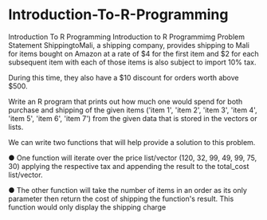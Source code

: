 # Introduction-To-R-Programming
Introduction To R Programming
Introduction to R Programmimg
Problem Statement
ShippingtoMali, a shipping company, provides shipping to Mali for items bought on Amazon at a rate of $4 for the first item and $2 for each subsequent item with each of those items is also subject to import 10% tax.

During this time, they also have a $10 discount for orders worth above $500.

Write an R program that prints out how much one would spend for both purchase and shipping of the given items ('item 1', 'item 2', 'item 3', 'item 4', 'item 5', 'item 6', 'item 7') from the given data that is stored in the vectors or lists.

We can write two functions that will help provide a solution to this problem.

● One function will iterate over the price list/vector (120, 32, 99, 49, 99, 75, 30) applying the respective tax and appending the result to the total_cost list/vector.

● The other function will take the number of items in an order as its only parameter then return the cost of shipping the function's result. This function would only display the shipping charge
